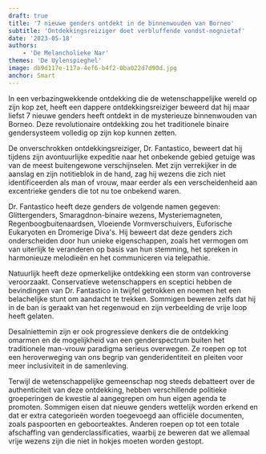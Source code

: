 ```yaml
---
draft: true
title: '7 nieuwe genders ontdekt in de binnenwouden van Borneo'
subtitle: 'Ontdekkingsreiziger doet verbluffende vondst-nognietaf'
date: '2023-05-18'
authors:
    - 'De Melancholieke Nar'
themes: 'De Uylenspieghel'
image: db9d117e-117a-4ef6-b4f2-0ba022d7d90d.jpg
anchor: Smart
---
```


In een verbazingwekkende ontdekking die de wetenschappelijke wereld op zijn kop zet, heeft een dappere ontdekkingsreiziger beweerd dat hij maar liefst 7 nieuwe genders heeft ontdekt in de mysterieuze binnenwouden van Borneo. Deze revolutionaire ontdekking zou het traditionele binaire gendersysteem volledig op zijn kop kunnen zetten.

De onverschrokken ontdekkingsreiziger, Dr. Fantastico, beweert dat hij tijdens zijn avontuurlijke expeditie naar het onbekende gebied getuige was van de meest buitengewone verschijnselen. Met zijn verrekijker in de aanslag en zijn notitieblok in de hand, zag hij wezens die zich niet identificeerden als man of vrouw, maar eerder als een verscheidenheid aan excentrieke genders die tot nu toe onbekend waren.

Dr. Fantastico heeft deze genders de volgende namen gegeven: Glittergenders, Smaragdnon-binaire wezens, Mysteriemagneten, Regenboogbuitenaardsen, Vloeiende Vormverschuivers, Euforische Eukaryoten en Dromerige Diva's. Hij beweert dat deze genders zich onderscheiden door hun unieke eigenschappen, zoals het vermogen om van uiterlijk te veranderen op basis van hun stemming, het spreken in harmonieuze melodieën en het communiceren via telepathie.

Natuurlijk heeft deze opmerkelijke ontdekking een storm van controverse veroorzaakt. Conservatieve wetenschappers en sceptici hebben de bevindingen van Dr. Fantastico in twijfel getrokken en noemen het een belachelijke stunt om aandacht te trekken. Sommigen beweren zelfs dat hij in de ban is geraakt van het regenwoud en zijn verbeelding de vrije loop heeft gelaten.

Desalniettemin zijn er ook progressieve denkers die de ontdekking omarmen en de mogelijkheid van een genderspectrum buiten het traditionele man-vrouw paradigma serieus overwegen. Ze roepen op tot een heroverweging van ons begrip van genderidentiteit en pleiten voor meer inclusiviteit in de samenleving.

Terwijl de wetenschappelijke gemeenschap nog steeds debatteert over de authenticiteit van deze ontdekking, hebben verschillende politieke groeperingen de kwestie al aangegrepen om hun eigen agenda te promoten. Sommigen eisen dat nieuwe genders wettelijk worden erkend en dat er extra categorieën worden toegevoegd aan officiële documenten, zoals paspoorten en geboorteaktes. Anderen roepen op tot een totale afschaffing van genderclassificaties, waarbij ze beweren dat we allemaal vrije wezens zijn die niet in hokjes moeten worden gestopt.
